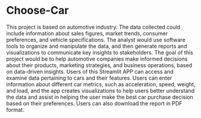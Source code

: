 # Choose-Car
This project is based on automotive industry. The data collected could include information about sales figures, market trends, consumer preferences, and vehicle specifications. The analyst would use software tools to organize and manipulate the data, and then generate reports and visualizations to communicate key insights to stakeholders. The goal of this project would be to help automotive companies make informed decisions about their products, marketing strategies, and business operations, based on data-driven insights. Users of this Streamlit APP can access and examine data pertaining to cars and their features. Users can enter information about different car metrics, such as acceleration, speed, weight, and load, and the app creates visualizations to help users better understand the data and assist in helping the user make the best car purchase decision based on their preferences. Users can also download the report in PDF format.
